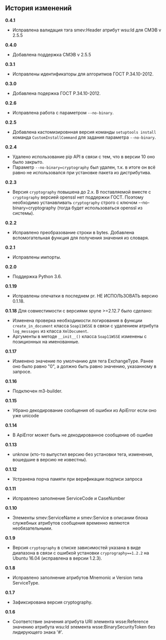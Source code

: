 ## История изменений

**0.4.1**
- Исправлена валидация тэга smev:Header атрибут wsu:Id для СМЭВ v 2.5.5

**0.4.0**
- Добавлена поддержка СМЭВ v 2.5.5

**0.3.1**
- Исправлены идентификаторы для алгоритмов ГОСТ Р.34.10-2012.

**0.3.0**
- Добавлена подержка ГОСТ Р.34.10-2012.

**0.2.6**
- Исправлена работа с параметром ``--no-binary``.

**0.2.5**
- Добавлена кастомизировнная версия команды `setuptools install` 
  команда `CustomInstallCommand` для задания параметра ``--no-binary``.

**0.2.4**
- Удалено использование pip API в связи с тем, что в версии 10 оно было
  закрыто.
- Параметр ``--no-binary=cryptography`` был удален, т.к. в итоге он всё равно
  не использовался при установке пакета из дистрибутива.

**0.2.3**
- Версия ``cryptography`` повышена до 2.x.
  В поставляемой вместе с ``cryptography`` версией openssl нет поддержки ГОСТ.
  Поэтому необходимо устанавливать ``cryptography`` строго с ключом
  --no-binary=cryptography (тогда будет использоваться openssl из системы).

**0.2.2**
- Исправлено преобразование строки в bytes. Добавлена вспомогательная функция 
  для получения значения из словаря.

**0.2.1**
- Исправлены импорты.

**0.2.0**
- Поддержка Python 3.6.

**0.1.19**
- Исправлены опечатки в последнем pr. НЕ ИСПОЛЬЗОВАТЬ версию 0.1.18.

**0.1.18**
  Для совместимости с версиями spyne >=2.12.7 было сделано:
- Изменена проверка необходимости логирования в функции `create_in_document` 
  класса `Soap11WSSE` в связи с удалением атрибута `log_messages` 
  из класса `XmlDocument`.
- Аргументы в методе `__init__()` класса `Soap11WSSE` изменены с позиционных на 
  именованные.

**0.1.17**
- Изменено значение по умолчанию для тега ExchangeType. Ранее оно было равно
  "0", а должно быть равно значению, указанному в запросе.

**0.1.16**
- Подключен m3-builder.

**0.1.15**
- Убрано декодирование сообщения об ошибки из ApiError если оно уже unicode

**0.1.14**
- В ApiError может быть не декодированное сообщение об ошибке

**0.1.13**
- unknow (кто-то выпустил версию без установки тега, изменения, вошедшие в
  версию не известны).

**0.1.12**
- Устранена порча памяти при верификации подписи запроса

**0.1.11**
- Исправлено заполнение ServiceCode и CaseNumber

**0.1.10**
- Элементы smev:ServiceName и smev:Service в описании блока служебных атрибутов
  сообщения временно являются необязательными.

**0.1.9**
- Версия ``cryptography`` в списке зависимостей указана в виде диапазона в
  связи с ошибкой установки ``cryprography==1.2.2`` на Ubuntu 16.04 (исправлена
  в версии 1.2.3).

**0.1.8**
- Исправлено заполнение атрибутов Mnemonic и Version типа ServiceType.

**0.1.7**
- Зафиксирована версия cryptography.

**0.1.6**
- Соответствие значения атрибута URI элемента wsse:Reference значению атрибута
  wsu:Id элемента wsse:BinarySecurityToken без лидирующего знака '#'.
